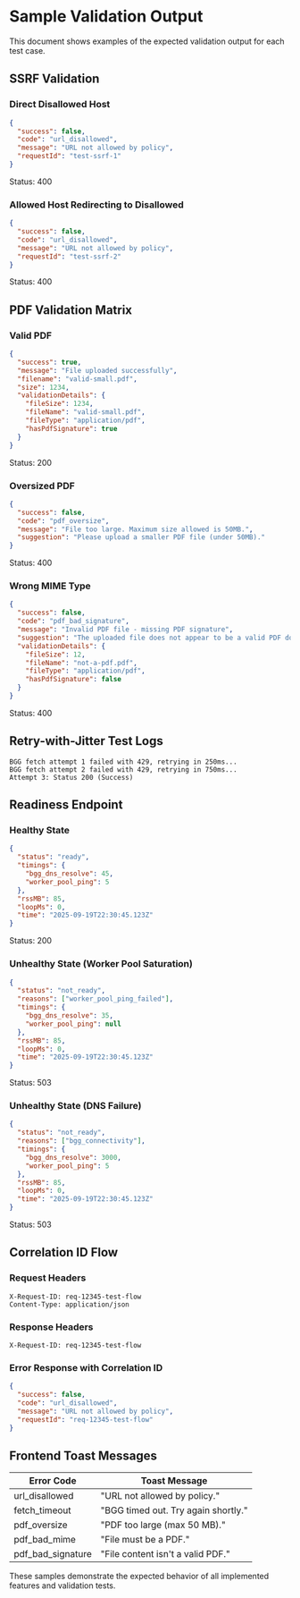 # Sample Validation Output

This document shows examples of the expected validation output for each test case.

## SSRF Validation

### Direct Disallowed Host
```json
{
  "success": false,
  "code": "url_disallowed",
  "message": "URL not allowed by policy",
  "requestId": "test-ssrf-1"
}
```
Status: 400

### Allowed Host Redirecting to Disallowed
```json
{
  "success": false,
  "code": "url_disallowed",
  "message": "URL not allowed by policy",
  "requestId": "test-ssrf-2"
}
```
Status: 400

## PDF Validation Matrix

### Valid PDF
```json
{
  "success": true,
  "message": "File uploaded successfully",
  "filename": "valid-small.pdf",
  "size": 1234,
  "validationDetails": {
    "fileSize": 1234,
    "fileName": "valid-small.pdf",
    "fileType": "application/pdf",
    "hasPdfSignature": true
  }
}
```
Status: 200

### Oversized PDF
```json
{
  "success": false,
  "code": "pdf_oversize",
  "message": "File too large. Maximum size allowed is 50MB.",
  "suggestion": "Please upload a smaller PDF file (under 50MB)."
}
```
Status: 400

### Wrong MIME Type
```json
{
  "success": false,
  "code": "pdf_bad_signature",
  "message": "Invalid PDF file - missing PDF signature",
  "suggestion": "The uploaded file does not appear to be a valid PDF document. Please check the file and try again.",
  "validationDetails": {
    "fileSize": 12,
    "fileName": "not-a-pdf.pdf",
    "fileType": "application/pdf",
    "hasPdfSignature": false
  }
}
```
Status: 400

## Retry-with-Jitter Test Logs

```
BGG fetch attempt 1 failed with 429, retrying in 250ms...
BGG fetch attempt 2 failed with 429, retrying in 750ms...
Attempt 3: Status 200 (Success)
```

## Readiness Endpoint

### Healthy State
```json
{
  "status": "ready",
  "timings": {
    "bgg_dns_resolve": 45,
    "worker_pool_ping": 5
  },
  "rssMB": 85,
  "loopMs": 0,
  "time": "2025-09-19T22:30:45.123Z"
}
```
Status: 200

### Unhealthy State (Worker Pool Saturation)
```json
{
  "status": "not_ready",
  "reasons": ["worker_pool_ping_failed"],
  "timings": {
    "bgg_dns_resolve": 35,
    "worker_pool_ping": null
  },
  "rssMB": 85,
  "loopMs": 0,
  "time": "2025-09-19T22:30:45.123Z"
}
```
Status: 503

### Unhealthy State (DNS Failure)
```json
{
  "status": "not_ready",
  "reasons": ["bgg_connectivity"],
  "timings": {
    "bgg_dns_resolve": 3000,
    "worker_pool_ping": 5
  },
  "rssMB": 85,
  "loopMs": 0,
  "time": "2025-09-19T22:30:45.123Z"
}
```
Status: 503

## Correlation ID Flow

### Request Headers
```
X-Request-ID: req-12345-test-flow
Content-Type: application/json
```

### Response Headers
```
X-Request-ID: req-12345-test-flow
```

### Error Response with Correlation ID
```json
{
  "success": false,
  "code": "url_disallowed",
  "message": "URL not allowed by policy",
  "requestId": "req-12345-test-flow"
}
```

## Frontend Toast Messages

| Error Code | Toast Message |
|------------|---------------|
| url_disallowed | "URL not allowed by policy." |
| fetch_timeout | "BGG timed out. Try again shortly." |
| pdf_oversize | "PDF too large (max 50 MB)." |
| pdf_bad_mime | "File must be a PDF." |
| pdf_bad_signature | "File content isn't a valid PDF." |

These samples demonstrate the expected behavior of all implemented features and validation tests.